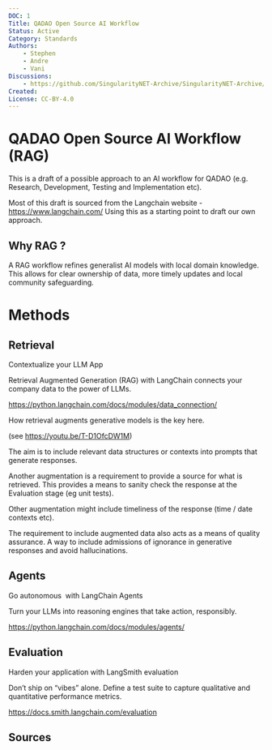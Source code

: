 ```yaml
---
DOC: 1
Title: QADAO Open Source AI Workflow
Status: Active
Category: Standards
Authors:
    - Stephen
    - Andre
    - Vani
Discussions:
    - https://github.com/SingularityNET-Archive/SingularityNET-Archive/pulls
Created: 
License: CC-BY-4.0
---
```


# QADAO Open Source AI Workflow (RAG)

This is a draft of a possible approach to an AI workflow for QADAO (e.g. Research, Development, Testing and Implementation etc).

Most of this draft is sourced from the Langchain website - https://www.langchain.com/
Using this as a starting point to draft our own approach.

## Why RAG ?

A RAG workflow refines generalist AI models with local domain knowledge. This allows for clear ownership of data, more timely updates and local community safeguarding.

# Methods
## Retrieval

Contextualize your LLM App

Retrieval Augmented Generation (RAG) with LangChain connects your company data to the power of LLMs.

https://python.langchain.com/docs/modules/data_connection/

How retrieval augments generative models is the key here. 

(see https://youtu.be/T-D1OfcDW1M)

The aim is to include relevant data structures or contexts into prompts that generate responses.

Another augmentation is a requirement to provide a source for what is retrieved. This provides a means to sanity check the response at the Evaluation stage (eg unit tests). 

Other augmentation might include timeliness of the response (time / date contexts etc).

The requirement to include augmented data also acts as a means of quality assurance. A way to include admissions of ignorance in generative responses and avoid hallucinations. 

## Agents

Go autonomous  with LangChain Agents

Turn your LLMs into reasoning engines that take action, responsibly.

https://python.langchain.com/docs/modules/agents/

## Evaluation

Harden your application with LangSmith evaluation

Don’t ship on “vibes” alone. Define a test suite to capture 
qualitative and quantitative performance metrics.

https://docs.smith.langchain.com/evaluation


## Sources


